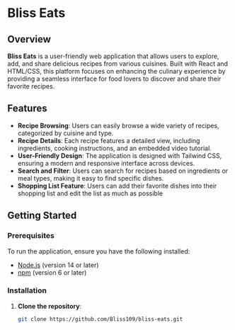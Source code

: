 # Bliss Eats

## Overview
**Bliss Eats** is a user-friendly web application that allows users to explore, add, and share delicious recipes from various cuisines. Built with React and HTML/CSS, this platform focuses on enhancing the culinary experience by providing a seamless interface for food lovers to discover and share their favorite recipes.

## Features
- **Recipe Browsing**: Users can easily browse a wide variety of recipes, categorized by cuisine and type.
- **Recipe Details**: Each recipe features a detailed view, including ingredients, cooking instructions, and an embedded video tutorial.
- **User-Friendly Design**: The application is designed with Tailwind CSS, ensuring a modern and responsive interface across devices.
- **Search and Filter**: Users can search for recipes based on ingredients or meal types, making it easy to find specific dishes.
- **Shopping List Feature**: Users can add their favorite dishes into their shopping list and edit the list as much as possible

## Getting Started

### Prerequisites
To run the application, ensure you have the following installed:
- [Node.js](https://nodejs.org/) (version 14 or later)
- [npm](https://www.npmjs.com/) (version 6 or later)

### Installation
1. **Clone the repository**:
   ```bash
   git clone https://github.com/Bliss109/bliss-eats.git

